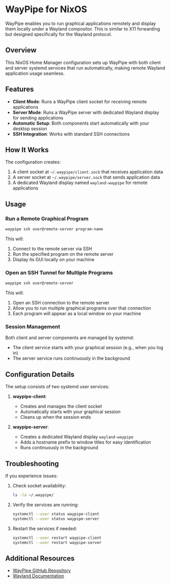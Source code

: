 # WayPipe for NixOS

WayPipe enables you to run graphical applications remotely and display them locally under a Wayland compositor. This is similar to X11 forwarding but designed specifically for the Wayland protocol.

## Overview

This NixOS Home Manager configuration sets up WayPipe with both client and server systemd services that run automatically, making remote Wayland application usage seamless.

## Features

- **Client Mode**: Runs a WayPipe client socket for receiving remote applications
- **Server Mode**: Runs a WayPipe server with dedicated Wayland display for sending applications
- **Automatic Setup**: Both components start automatically with your desktop session
- **SSH Integration**: Works with standard SSH connections

## How It Works

The configuration creates:

1. A client socket at `~/.waypipe/client.sock` that receives application data
2. A server socket at `~/.waypipe/server.sock` that sends application data
3. A dedicated Wayland display named `wayland-waypipe` for remote applications

## Usage

### Run a Remote Graphical Program

```bash
waypipe ssh user@remote-server program-name
```

This will:
1. Connect to the remote server via SSH
2. Run the specified program on the remote server
3. Display its GUI locally on your machine

### Open an SSH Tunnel for Multiple Programs

```bash
waypipe ssh user@remote-server
```

This will:
1. Open an SSH connection to the remote server
2. Allow you to run multiple graphical programs over that connection
3. Each program will appear as a local window on your machine

### Session Management

Both client and server components are managed by systemd:

- The client service starts with your graphical session (e.g., when you log in)
- The server service runs continuously in the background

## Configuration Details

The setup consists of two systemd user services:

1. **waypipe-client**: 
   - Creates and manages the client socket
   - Automatically starts with your graphical session
   - Cleans up when the session ends

2. **waypipe-server**:
   - Creates a dedicated Wayland display `wayland-waypipe`
   - Adds a hostname prefix to window titles for easy identification
   - Runs continuously in the background

## Troubleshooting

If you experience issues:

1. Check socket availability:
   ```bash
   ls -la ~/.waypipe/
   ```

2. Verify the services are running:
   ```bash
   systemctl --user status waypipe-client
   systemctl --user status waypipe-server
   ```

3. Restart the services if needed:
   ```bash
   systemctl --user restart waypipe-client
   systemctl --user restart waypipe-server
   ```

## Additional Resources

- [WayPipe GitHub Repository](https://gitlab.freedesktop.org/mstoeckl/waypipe)
- [Wayland Documentation](https://wayland.freedesktop.org/)